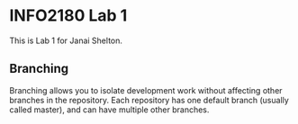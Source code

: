 # INFO2180 Lab 1 

This is Lab 1 for Janai Shelton.

## Branching 

Branching allows you to isolate development work without affecting other branches in the repository. Each repository has one default branch (usually called master), and can have multiple other branches. 

